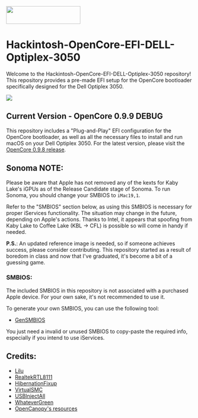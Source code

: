 <img src="https://github.com/acidanthera/OpenCorePkg/blob/master/Docs/Logos/OpenCore_with_text_Small.png" width="200" height="48"/>

# Hackintosh-OpenCore-EFI-DELL-Optiplex-3050

Welcome to the Hackintosh-OpenCore-EFI-DELL-Optiplex-3050 repository! This repository provides a pre-made EFI setup for the OpenCore bootloader specifically designed for the Dell Optiplex 3050.

<img src="https://media.discordapp.net/attachments/321319496990326784/989091420201693225/Zrzut_ekranu_2022-06-22_o_10.55.57.png">

## Current Version - OpenCore 0.9.9 DEBUG

This repository includes a "Plug-and-Play" EFI configuration for the OpenCore bootloader, as well as all the necessary files to install and run macOS on your Dell Optiplex 3050. For the latest version, please visit the [OpenCore 0.9.8 release](https://github.com/acidanthera/OpenCorePkg/releases/tag/0.9.8).

## Sonoma NOTE:

Please be aware that Apple has not removed any of the kexts for Kaby Lake's iGPUs as of the Release Candidate stage of Sonoma. To run Sonoma, you should change your SMBIOS to `iMac19,1`.

Refer to the "SMBIOS" section below, as using this SMBIOS is necessary for proper iServices functionality. The situation may change in the future, depending on Apple's actions. Thanks to Intel, it appears that spoofing from Kaby Lake to Coffee Lake (KBL -> CFL) is possible so will come in handy if needed.

**P.S.**: An updated reference image is needed, so if someone achieves success, please consider contributing. This repository started as a result of boredom in class and now that I've graduated, it's become a bit of a guessing game.

### SMBIOS:

The included SMBIOS in this repository is not associated with a purchased Apple device. For your own sake, it's not recommended to use it.

To generate your own SMBIOS, you can use the following tool:
- [GenSMBIOS](https://github.com/corpnewt/GenSMBIOS)

You just need a invalid or unused SMBIOS to copy-paste the required info, especially if you intend to use iServices.

## Credits:

- [Lilu](https://github.com/acidanthera/Lilu/)
- [RealtekRTL8111](https://github.com/Mieze/RTL8111_driver_for_OS_X)
- [HibernationFixup](https://github.com/acidanthera/HibernationFixup)
- [VirtualSMC](https://github.com/acidanthera/VirtualSMC)
- [USBInjectAll](https://bitbucket.org/RehabMan/os-x-usb-inject-all/downloads)
- [WhateverGreen](https://github.com/acidanthera/WhateverGreen)
- [OpenCanopy's resources](https://github.com/acidanthera/OcBinaryData)

 
